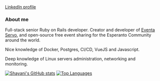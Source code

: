 [LinkedIn profile](https://www.linkedin.com/in/shayani/)

### About me

Full-stack senior Ruby on Rails developer. Creator and developer of [Eventa Servo](https://eventaservo.org), and open-source free event sharing for the Esperanto Community around the world.

Nice knowledge of Docker, Postgres, CI/CD, VueJS and Javascript.

Deep knowledge of Linux servers administration, networking and monitoring.

[![Shayani's GitHub stats](https://github-readme-stats.vercel.app/api?username=shayani&count_private=true&show_icons=true)](https://github.com/anuraghazra/github-readme-stats)
[![Top Languages](https://github-readme-stats.vercel.app/api/top-langs/?username=shayani)](https://github.com/anuraghazra/github-readme-stats)
